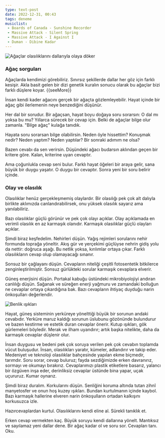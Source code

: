 ```yaml
---
type: text-post
date: 2022-12-31, 00:43
tags: deneme
musiclist:
 - Boards of Canada - Sunshine Recorder
 - Massive Attack - Silent Spring
 - Massive Attack - I Against I
 - Duman - Dibine Kadar
---
```


![Ağaçlar olasılıklarını dallarıyla olaya döker](/turkce/olay-ve-olasilik/sorgular.jpg)

### Ağaç sorguları

Ağaçlarda kendimizi görebiliriz. Sınırsız şekillerde dallar her göz için farklı kesişir.
Akla basit gelen bir dizi genetik kuralın sonucu olarak bu ağaçlar bizi farklı düşlere koyar.
{{seeMore}}

İnsan kendi kader ağacını gerçek bir ağaçta gözlemleyebilir. Hayat içinde bir ağaç gibi
ilerlemenin neye benzediğini düşünür.

Her dal bir sorudur. Bir ağaçsan, hayat boyu doğaya soru sorarsın: O dal mı yoksa bu mu?
Yıllarca sürecek bir cevap için. Belki de ağaçlar bilge olur zamanla. "Bilge ağaç" kulağa tanıdık.

Hayata soru sorarsan bilge olabilirsin. Neden öyle hissettim? Konuşmak nedir?
Neden yaptım? Neden yaptılar? Bir sonraki adımım ne olsa?

Bazen cevabı da sen verirsin. Düşündeki ağacı budarsın aklından geçen bir kritere göre.
Kalan, kriterine uyan cevaptır.

Ama çoğunlukla cevap seni bulur. Farklı hayat öğeleri bir araya gelir, sana büyük bir
duygu yaşatır. O duygu bir cevaptır. Sonra yeni bir soru belirir içinde.

### Olay ve olasılık

Olasılıklar henüz gerçekleşmemiş olaylardır. Bir olasılığı pek çok alt dalıyla birlikte
aklımızda canlandırabilirsek, onu yüksek olasılık sayarız ama yanılabiliriz.

Bazı olasılıklar güçlü görünür ve pek çok olayı açıklar. Olay açıklamada en verimli
olasılık en az karmaşık olanıdır. Karmaşık olasılıklar güçlü olayları açıklar.

Şimdi biraz keşfedelim. Nehirleri düşün. Yağış rejimleri sorularını nehir formunda
toprağa yöneltir. Akış gür ve yerçekimi güçlüyse nehrin gidiş yolu da nettir: doğruca
aşağı. Bu netlik yoksa, kırılımlar ortaya çıkar. Farklı olasılıkların cevap olup olamayacağı
sınanır.

Sonsuz bir çağlayanı düşün. Cevapların niteliği çeşitli fotosentetik bitkilerce
zenginleştirilmiştir. Sonsuz gürlükteki sorular karmaşık cevaplara elverir.

Güneş enerjisini düşün. Portakal kabuğu üstündeki mikrobiyolojiyi andıran canlılığı düşün.
Sağanak ve süreğen enerji yağmuru ve zamandaki bolluğun ne cevaplar ortaya çıkardığına bak.
Bazı cevapların ihtiyaç duyduğu narin önkoşulları değerlendir.

![Benlik ışıkları](/turkce/olay-ve-olasilik/ben.jpg)

Hayat, güneş sisteminin yerküreye yönelttiği büyük bir sorunun andaki cevabıdır.
Yerküre maruz kaldığı sorunun üslubunu gözönünde bulundurur ve bazen kestirme
ve estetik duran cevaplar önerir. Kutup ışıkları, gök gürlemeleri böyledir. Merak
ve ilham uyandırır; artık başka nitelikte, daha da karmaşık cevaplar düşlenir olur.

İnsan duygusu ve bedeni pek çok soruya verilen pek çok cevabın toplamda vücut buluşudur.
İnsan, olasılıkları yaratır, kümeler, adlandırır ve takip eder. Medeniyet ve teknoloji
olasılıklar bahçesinde yapılan ekme biçmedir, tarımdır. Soru sorar, cevap buluruz;
fayda sezdiğimizde erken davranırız, sormayı ve okumayı bırakırız. Cevaplarımızı
plastik etiketlere basarız, yalancı bir özgüven inşa eder, derinliksiz cevaplar
üstünde bina yapar, uçak uçururuz. Kumar oynarız.

Şimdi biraz duralım. Korkularını düşün. Senliğini koruma altında tutan zihnî
manyetosfer ve onun hoş kuzey ışıkları. Bundan kurtulmanın içinde kaybol. Bazı karmaşık
hallerine elveren narin önkoşulların ortadan kalkışını korkusuzca izle.

Hazırcevaplardan kurtul. Olasılıklarını kendi eline al. Sürekli tanıklık et.

Erken cevap vermekten kaç. Büyük soruyu kendi dallarına yönelt. Mantıksız ve sayılamaz
yeni dallar dene. Bir ağaç kadar ol ve soru sor. Cevapları tanı. Oku.

